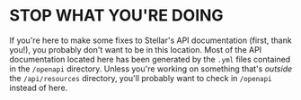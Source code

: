 # STOP WHAT YOU'RE DOING

If you're here to make some fixes to Stellar's API documentation (first, thank
you!), you probably don't want to be in this location. Most of the API
documentation located here has been generated by the `.yml` files contained in
the `/openapi` directory. Unless you're working on something
that's _outside_ the `/api/resources` directory, you'll probably want to check
in `/openapi` instead of here.

